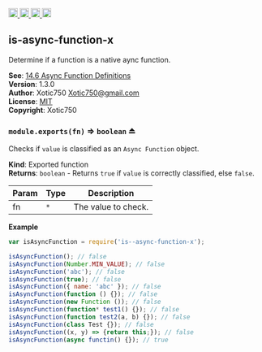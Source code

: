 <a href="https://travis-ci.org/Xotic750/is-async-function-x"
   title="Travis status">
<img
   src="https://travis-ci.org/Xotic750/is-async-function-x.svg?branch=master"
   alt="Travis status" height="18"/>
</a>
<a href="https://david-dm.org/Xotic750/is-async-function-x"
   title="Dependency status">
<img src="https://david-dm.org/Xotic750/is-async-function-x.svg"
   alt="Dependency status" height="18"/>
</a>
<a href="https://david-dm.org/Xotic750/is-async-function-x#info=devDependencies"
   title="devDependency status">
<img src="https://david-dm.org/Xotic750/is-async-function-x/dev-status.svg"
   alt="devDependency status" height="18"/>
</a>
<a href="https://badge.fury.io/js/is-async-function-x" title="npm version">
<img src="https://badge.fury.io/js/is-async-function-x.svg"
   alt="npm version" height="18"/>
</a>
<a name="module_is-async-function-x"></a>

## is-async-function-x
Determine if a function is a native aync function.

**See**: [14.6 Async Function Definitions](https://tc39.github.io/ecma262/#sec-async-function-definitions)  
**Version**: 1.3.0  
**Author**: Xotic750 <Xotic750@gmail.com>  
**License**: [MIT](&lt;https://opensource.org/licenses/MIT&gt;)  
**Copyright**: Xotic750  
<a name="exp_module_is-async-function-x--module.exports"></a>

### `module.exports(fn)` ⇒ <code>boolean</code> ⏏
Checks if `value` is classified as an `Async Function` object.

**Kind**: Exported function  
**Returns**: <code>boolean</code> - Returns `true` if `value` is correctly classified,
else `false`.  

| Param | Type | Description |
| --- | --- | --- |
| fn | <code>\*</code> | The value to check. |

**Example**  
```js
var isAsyncFunction = require('is--async-function-x');

isAsyncFunction(); // false
isAsyncFunction(Number.MIN_VALUE); // false
isAsyncFunction('abc'); // false
isAsyncFunction(true); // false
isAsyncFunction({ name: 'abc' }); // false
isAsyncFunction(function () {}); // false
isAsyncFunction(new Function ()); // false
isAsyncFunction(function* test1() {}); // false
isAsyncFunction(function test2(a, b) {}); // false
isAsyncFunction(class Test {}); // false
isAsyncFunction((x, y) => {return this;}); // false
isAsyncFunction(async functin() {}); // true
```
